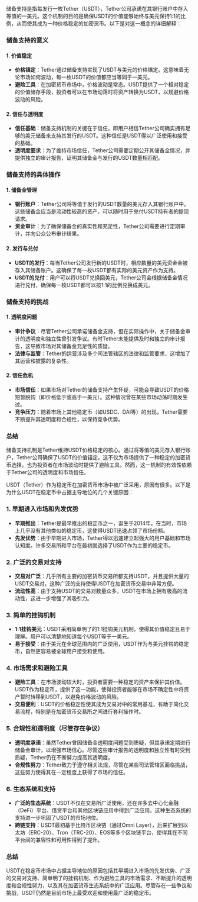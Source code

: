 储备支持是指每发行一枚Tether（USDT），Tether公司承诺在其银行账户中存入等值的一美元。这个机制的目的是确保USDT的价值能够始终与美元保持1:1的比例，从而使其成为一种价格稳定的加密货币。以下是对这一概念的详细解释：

### 储备支持的意义

#### 1. 价值稳定

- **价格锚定**：Tether通过储备支持实现了USDT与美元的价格锚定。这意味着无论市场如何波动，每一枚USDT的价值都应当等同于一美元。
- **避险工具**：在加密货币市场中，价格波动是常态。USDT提供了一个相对稳定的价值储存手段，投资者可以在市场动荡时将资产转换为USDT，以规避价格波动的风险。

#### 2. 信任与透明度

- **信任基础**：储备支持机制的关键在于信任，即用户相信Tether公司确实拥有足够的美元储备来支持其发行的USDT。这种信任是USDT得以广泛使用和接受的基础。
- **透明度要求**：为了维持市场信任，Tether公司需要定期公开其储备金情况，并提供独立的审计报告，证明其储备金与发行的USDT数量相匹配。

### 储备支持的具体操作

#### 1. 储备金管理

- **银行账户**：Tether公司将等值于发行的USDT数量的美元存入其银行账户中。这些储备金应当是流动性较高的资产，可以随时用于兑付USDT持有者的提现请求。
- **资金审计**：为了确保储备金的真实性和充足性，Tether公司需要进行定期审计，并向公众公布审计结果。

#### 2. 发行与兑付

- **USDT的发行**：每当Tether公司发行新的USDT时，相应数量的美元资金会被存入其储备账户。这确保了每一枚USDT都有实际的美元资产作为支持。
- **USDT的兑付**：用户可以将USDT兑换回美元，Tether公司会根据储备金情况进行兑付，确保每一枚USDT都可以按1:1的比例兑换成美元。

### 储备支持的挑战

#### 1. 透明度问题

- **审计争议**：尽管Tether公司承诺储备金支持，但在实际操作中，关于储备金审计的透明度和独立性曾引发争议。有时Tether未能提供及时和独立的审计报告，这导致市场对其储备金充足性的质疑。
- **法律与监管**：Tether的运营涉及多个司法管辖区的法律和监管要求，这增加了其运营和披露的复杂性。

#### 2. 信任危机

- **市场信任**：如果市场对Tether的储备支持产生怀疑，可能会导致USDT的价格短暂脱钩（即价格低于或高于一美元）。这种情况曾在某些市场动荡时期发生过。
- **竞争压力**：随着市场上其他稳定币（如USDC、DAI等）的出现，Tether需要不断提升其透明度和合规性，以保持竞争优势。

### 总结

储备支持机制是Tether维持USDT价格稳定的核心。通过将等值的美元存入银行账户，Tether公司确保了USDT的价值锚定。这不仅为市场提供了一种稳定的加密货币选择，也为投资者在市场波动时提供了避险工具。然而，这一机制的有效性依赖于Tether公司的透明度和市场信任。

USDT（Tether）作为稳定币在加密货币市场中被广泛采用，原因有很多。以下是为什么USDT在稳定币中占据主导地位的几个关键原因：

### 1. 早期进入市场和先发优势

- **早期推出**：Tether是最早推出的稳定币之一，诞生于2014年。在当时，市场上几乎没有其他类似的稳定币，这使得USDT迅速占领了市场份额。
- **先发优势**：由于早期进入市场，Tether得以迅速建立起强大的用户基础和市场认知度。许多交易所和平台在最初就选择了USDT作为主要的稳定币。

### 2. 广泛的交易对支持

- **交易对广泛**：几乎所有主要的加密货币交易所都支持USDT，并且提供大量的USDT交易对。这种广泛的支持使得USDT在加密货币交易中非常方便。
- **流动性高**：由于支持USDT的交易对数量众多，USDT在市场上拥有极高的流动性，这进一步增强了其吸引力。

### 3. 简单的挂钩机制

- **1:1挂钩美元**：USDT采用简单明了的1:1挂钩美元机制，使得其价值稳定且易于理解。用户可以清楚地知道每个USDT等于一美元。
- **易于接受**：由于美元在全球范围内的广泛使用，USDT作为与美元挂钩的稳定币，自然更容易被全球用户接受和使用。

### 4. 市场需求和避险工具

- **避险工具**：在市场波动较大时，投资者需要一种稳定的资产来保护其价值。USDT作为稳定币，提供了这一功能，使得投资者能够在市场不确定性中将资产暂时转移到USDT，以避免价格波动的风险。
- **交易便利**：USDT的价格稳定性使其成为交易对中的常用基准，有助于简化交易流程，特别是在加密货币交易所之间进行套利操作时。

### 5. 合规性和透明度（尽管存在争议）

- **透明度承诺**：虽然Tether曾因储备金透明度问题受到质疑，但其承诺定期进行储备金审计，以增强市场信心。尽管这些审计报告的透明度和独立性有时受到质疑，Tether仍在不断努力提高其透明度。
- **合规性努力**：Tether致力于遵守相关法规，尽管在某些司法管辖区面临挑战，这些努力使得其在一定程度上获得了市场的信任。

### 6. 生态系统和支持

- **广泛的生态系统**：USDT不仅在交易所广泛使用，还在许多去中心化金融（DeFi）平台、借贷平台和其他区块链应用中得到广泛应用。这种生态系统的支持进一步巩固了USDT的市场地位。
- **跨链支持**：USDT最初基于比特币区块链（通过Omni Layer），后来扩展到以太坊（ERC-20）、Tron（TRC-20）、EOS等多个区块链平台，使得其在不同平台间的兼容性和可用性得到了提升。

### 总结

USDT在稳定币市场中占据主导地位的原因包括其早期进入市场的先发优势、广泛的交易对支持、简单明了的挂钩机制、作为避险工具的市场需求、不断提升的透明度和合规性努力，以及其在加密货币生态系统中的广泛应用。尽管存在一些争议和挑战，USDT仍然是目前市场上最受欢迎和使用最广泛的稳定币。